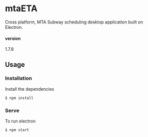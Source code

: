 # mtaETA

Cross platform, MTA Subway scheduling desktop application built on Electron.

#### version
1.7.8


## Usage

### Installation

Install the dependencies

```sh
$ npm install
```

### Serve
To run electron

```sh
$ npm start
```

